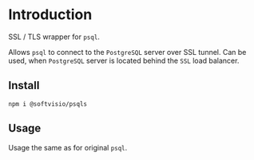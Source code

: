 # Introduction

SSL / TLS wrapper for `psql`.

Allows `psql` to connect to the `PostgreSQL` server over SSL tunnel. Can be used, when `PostgreSQL` server is located behind the `SSL` load balancer.

## Install

```shell
npm i @softvisio/psqls
```

## Usage

Usage the same as for original `psql`.
